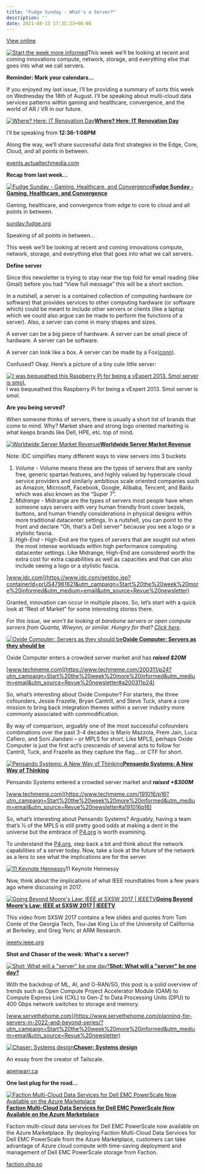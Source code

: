 ```yaml
---
title: "Fudge Sunday - What's a Server?"
description: ''
date: 2021-08-15 17:35:23+00:00
---
```


[View online](https://sunday.fudge.org/issues/fudge-sunday-what-s-a-server-717468?utm_campaign=Issue&utm_content=view_in_browser&utm_medium=email&utm_source=Start+the+week+more+informed)

[![Start the week more informed](https://cuthrell.com/favicon.png "Start the week more informed")](https://cuthrell.com/favicon.png)This week we’ll be looking at recent and coming innovations compute, network, storage, and everything else that goes into what we call servers.

 **Reminder: Mark your calendars...**

If you enjoyed my last issue, I’ll be providing a summary of sorts this week on Wednesday the 18th of August. I’ll be speaking about multi-cloud data services patterns within gaming and healthcare, convergence, and the world of AR / VR in our future.

[![Where? Here: IT Renovation Day](https://cuthrell.com/favicon.png "Where? Here: IT Renovation Day")](https://cuthrell.com/favicon.png)**[Where? Here: IT Renovation Day](https://events.actualtechmedia.com/register-now/629/it-renovation-day-analyzing-the-next-wave-of-tools-products-and-services/?utm_campaign=Start%20the%20week%20more%20informed&utm_medium=email&utm_source=Revue%20newsletter)**

I’ll be speaking from **12:36-1:08PM**

﻿Along the way, we’ll share successful data first strategies in the Edge, Core, Cloud, and all points in between.

[events.actualtechmedia.com](https://events.actualtechmedia.com/register-now/629/it-renovation-day-analyzing-the-next-wave-of-tools-products-and-services/?utm_campaign=Start%20the%20week%20more%20informed&utm_medium=email&utm_source=Revue%20newsletter)

 **Recap from last week...**

[![Fudge Sunday - Gaming, Healthcare, and Convergence](https://cuthrell.com/favicon.png "Fudge Sunday - Gaming, Healthcare, and Convergence")](https://cuthrell.com/favicon.png)**[Fudge Sunday - Gaming, Healthcare, and Convergence](https://sunday.fudge.org/issues/fudge-sunday-gaming-healthcare-and-convergence-709604?utm_campaign=Start%20the%20week%20more%20informed&utm_medium=email&utm_source=Revue%20newsletter)**

Gaming, healthcare, and convergence from edge to core to cloud and all points in between.

[sunday.fudge.org](https://sunday.fudge.org/issues/fudge-sunday-gaming-healthcare-and-convergence-709604?utm_campaign=Start%20the%20week%20more%20informed&utm_medium=email&utm_source=Revue%20newsletter)

Speaking of all points in between… 

This week we’ll be looking at recent and coming innovations compute, network, storage, and everything else that goes into what we call servers.

 **Define server**

Since this newsletter is trying to stay near the top fold for email reading (like Gmail) before you had “View full message” this will be a short section.

In a nutshell, a server is a contained collection of computing hardware (or software) that provides services to other computing hardware (or software which) could be meant to include other servers or clients (like a laptop which we could also argue can be made to perform the functions of a server). Also, a server can come in many shapes and sizes.

A server can be a big piece of hardware. A server can be small piece of hardware. A server can be software.

A server can look like a box. A server can be made by a Fox([conn](https://asia.nikkei.com/Business/Companies/Foxconn-starts-US-production-of-servers-and-network-gear?utm_campaign=Start%20the%20week%20more%20informed&utm_medium=email&utm_source=Revue%20newsletter)).

Confused? Okay. Here’s a picture of a tiny cute little server:

[![I was bequeathed this Raspberry Pi for being a vExpert 2013. Smol server is smol.](https://cuthrell.com/favicon.png "I was bequeathed this Raspberry Pi for being a vExpert 2013. Smol server is smol.")](https://cuthrell.com/favicon.png)I was bequeathed this Raspberry Pi for being a vExpert 2013. Smol server is smol.

 **Are you being served?**

When someone thinks of servers, there is usually a short list of brands that come to mind. Why? Market share and strong logo oriented marketing is what keeps brands like Dell, HPE, etc. top of mind.

[![Worldwide Server Market Revenue ](https://cuthrell.com/favicon.png "Worldwide Server Market Revenue ")](https://cuthrell.com/favicon.png)**[Worldwide Server Market Revenue](https://www.idc.com/getdoc.jsp?containerId=prUS47961621&utm_campaign=Start%20the%20week%20more%20informed&utm_medium=email&utm_source=Revue%20newsletter)**

Note: IDC simplifies many different ways to view servers into 3 buckets

1. *Volume* - Volume means these are the types of servers that are vanity free, generic spartan features, and highly valued by hyperscale cloud service providers and similarly ambitious scale oriented companies such as Amazon, Microsoft, Facebook, Google, Alibaba, Tencent, and Baidu which was also known as the “Super 7”.
2. *Midrange* - Midrange are the types of servers most people have when someone says servers with very human friendly front cover bezels, buttons, and human friendly considerations in physical designs within more traditional datacenter settings. In a nutshell, you can point to the front and declare “Oh, that’s a Dell server” because you see a logo or a stylistic fascia.
3. *High-End* - High-End are the types of servers that are sought out when the most intense workloads within high performance computing datacenter settings. Like Midrange, High-End are considered worth the extra cost for extra capabilities as well as capacities and that can also include seeing a logo or a stylistic fascia.

[www.idc.com](https://www.idc.com/getdoc.jsp?containerId=prUS47961621&utm_campaign=Start%20the%20week%20more%20informed&utm_medium=email&utm_source=Revue%20newsletter)

Granted, innovation can occur in multiple places. So, let’s start with a quick look at “Rest of Market” for some interesting stories there.

*For this issue, we won’t be looking at barebone servers or open compute servers from Quanta, Wiwynn, or similar. Hungry for that? [Click here](https://www.opencompute.org/products?utm_campaign=Start%20the%20week%20more%20informed&utm_medium=email&utm_source=Revue%20newsletter).*

[![Oxide Computer: Servers as they should be](https://cuthrell.com/favicon.png "Oxide Computer: Servers as they should be")](https://cuthrell.com/favicon.png)**[Oxide Computer: Servers as they should be](https://www.techmeme.com/200311/p24?utm_campaign=Start%20the%20week%20more%20informed&utm_medium=email&utm_source=Revue%20newsletter#a200311p24)**

Oxide Computer enters a crowded server market and has ***raised $20M***

[www.techmeme.com](https://www.techmeme.com/200311/p24?utm_campaign=Start%20the%20week%20more%20informed&utm_medium=email&utm_source=Revue%20newsletter#a200311p24)

So, what’s interesting about Oxide Computer? For starters, the three cofounders, Jessie Frazelle, Bryan Cantrill, and Steve Tuck, share a core mission to bring back integration themes within a server industry more commonly associated with commodification.

By way of comparison, arguably one of the most successful cofounders combinations over the past 3-4 decades is Mario Mazzola, Prem Jain, Luca Cafiero, and Soni Jiandani – or MPLS for short. Like MPLS, perhaps Oxide Computer is just the first act’s crescendo of several acts to follow for Cantrill, Tuck, and Frazelle as they capture the flag… or CTF for short.

[![Pensando Systems: A New Way of Thinking](https://cuthrell.com/favicon.png "Pensando Systems: A New Way of Thinking")](https://cuthrell.com/favicon.png)**[Pensando Systems: A New Way of Thinking](https://www.techmeme.com/191016/p16?utm_campaign=Start%20the%20week%20more%20informed&utm_medium=email&utm_source=Revue%20newsletter#a191016p16)**

Pensando Systems entered a crowded server market and ***raised +$300M***

[www.techmeme.com](https://www.techmeme.com/191016/p16?utm_campaign=Start%20the%20week%20more%20informed&utm_medium=email&utm_source=Revue%20newsletter#a191016p16)

So, what’s interesting about Pensando Systems? Arguably, having a team that’s ½ of the MPLS is still pretty good odds at making a dent in the universe but the embrace of [P4.org](https://p4.org?utm_campaign=Start%20the%20week%20more%20informed&utm_medium=email&utm_source=Revue%20newsletter) is worth examining.

To understand the [P4.org](https://p4.org?utm_campaign=Start%20the%20week%20more%20informed&utm_medium=email&utm_source=Revue%20newsletter), step back a bit and think about the network capabilities of a server today. Now, take a look at the future of the network as a lens to see what the implications are for the server.

[![11 Keynote   Hennessy](https://cuthrell.com/favicon.png "11 Keynote   Hennessy")](https://cuthrell.com/favicon.png)11 Keynote Hennessy

Now, think about the implications of what IEEE roundtables from a few years ago where discussing in 2017.

[![Going Beyond Moore's Law: IEEE at SXSW 2017 | IEEETV](https://cuthrell.com/favicon.png "Going Beyond Moore's Law: IEEE at SXSW 2017 | IEEETV")](https://cuthrell.com/favicon.png)**[Going Beyond Moore's Law: IEEE at SXSW 2017 | IEEETV](https://ieeetv.ieee.org/ieeetv-specials/going-beyond-moore-s-law-ieee-at-sxsw-2017?utm_campaign=Start%20the%20week%20more%20informed&utm_medium=email&utm_source=Revue%20newsletter)**

This video from SXSW 2017 contains a few slides and quotes from Tom Conte of the Georgia Tech, Tsu-Jae King Liu of the University of California at Berkeley, and Greg Yeric at ARM Research.

[ieeetv.ieee.org](https://ieeetv.ieee.org/ieeetv-specials/going-beyond-moore-s-law-ieee-at-sxsw-2017?utm_campaign=Start%20the%20week%20more%20informed&utm_medium=email&utm_source=Revue%20newsletter)

 **Shot and Chaser of the week: What's a server?**

[![Shot: What will a "server" be one day?](https://cuthrell.com/favicon.png "Shot: What will a \"server\" be one day?")](https://cuthrell.com/favicon.png)**[Shot: What will a "server" be one day?](https://www.servethehome.com/planning-for-servers-in-2022-and-beyond-series/?utm_campaign=Start%20the%20week%20more%20informed&utm_medium=email&utm_source=Revue%20newsletter)**

With the backdrop of ML, AI, and O-RAN/5G, this post is a solid overview of trends such as Open Compute Project Accelerator Module (OAM) to Compute Express Link (CXL) to Gen-Z to Data Processing Units (DPU) to 400 Gbps network switches to storage and memory.

[www.servethehome.com](https://www.servethehome.com/planning-for-servers-in-2022-and-beyond-series/?utm_campaign=Start%20the%20week%20more%20informed&utm_medium=email&utm_source=Revue%20newsletter)

[![Chaser: Systems design](https://cuthrell.com/favicon.png "Chaser: Systems design")](https://cuthrell.com/favicon.png)**[Chaser: Systems design](https://apenwarr.ca/log/20201227?utm_campaign=Start%20the%20week%20more%20informed&utm_medium=email&utm_source=Revue%20newsletter)**

An essay from the creator of Tailscale.

[apenwarr.ca](https://apenwarr.ca/log/20201227?utm_campaign=Start%20the%20week%20more%20informed&utm_medium=email&utm_source=Revue%20newsletter)

 **One last plug for the road...**

[![Faction Multi-Cloud Data Services for Dell EMC PowerScale Now Available on the Azure Marketplace](https://cuthrell.com/favicon.png "Faction Multi-Cloud Data Services for Dell EMC PowerScale Now Available on the Azure Marketplace")](https://cuthrell.com/favicon.png)**[Faction Multi-Cloud Data Services for Dell EMC PowerScale Now Available on the Azure Marketplace](https://faction.shp.so/a/kRdjuO?utm_campaign=Start%20the%20week%20more%20informed&utm_medium=email&utm_source=Revue%20newsletter)**

Faction multi-cloud data services for Dell EMC PowerScale now available on the Azure Marketplace. By deploying Faction Multi-Cloud Data Services for Dell EMC PowerScale from the Azure Marketplace, customers can take advantage of Azure cloud compute with time-saving deployment and management of Dell EMC PowerScale storage from Faction.

[faction.shp.so](https://faction.shp.so/a/kRdjuO?utm_campaign=Start%20the%20week%20more%20informed&utm_medium=email&utm_source=Revue%20newsletter)









